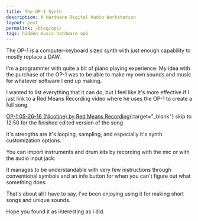 ```yaml
---
title: The OP-1 Synth
description: A Hardware Digital Audio Workstation
layout: post
permalink: /blog/op1/
tags: hidden music hardware op1
---
```


The OP-1 is a computer-keyboard sized synth with just enough capability to mostly replace a DAW.

I'm a programmer with quite a bit of piano playing experience. My idea with the purchase of the OP-1 was to be able to make my own sounds and music for whatever software I end up making. 

I wanted to list everything that it can do, but I feel like it's more effective if I just link to a Red Means Recording video where he uses the OP-1 to create a full song.

[OP-1 05-26-16 (Nicotine) by Red Means Recording](https://www.youtube.com/watch?v=TpIVf1dXrbU){:target="_blank"}
skip to 12:50 for the finished edited version of the song

It's strengths are it's looping, sampling, and especially it's synth customization options.

You can import instruments and drum kits by recording with the mic or with the audio input jack.

It manages to be understandable with very few instructions through conventional symbols and an info button for when you can't figure out what something does. 

That's about all I have to say, I've been enjoying using it for making short songs and unique sounds.

Hope you found it as interesting as I did.